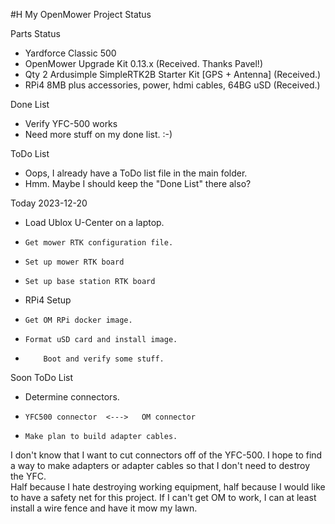 #H My OpenMower Project Status

Parts Status
- Yardforce Classic 500
- OpenMower Upgrade Kit 0.13.x  (Received.  Thanks Pavel!)
- Qty 2  Ardusimple SimpleRTK2B Starter Kit [GPS + Antenna]  (Received.)
- RPi4 8MB plus accessories, power, hdmi cables, 64BG uSD  (Received.)

Done List
- Verify YFC-500 works
- Need more stuff on my done list.  :-)

ToDo List
- Oops, I already have a ToDo list file in the main folder.
- Hmm.  Maybe I should keep the "Done List" there also?

Today 2023-12-20
- Load Ublox U-Center on a laptop.
-     Get mower RTK configuration file.
-     Set up mower RTK board
-     Set up base station RTK board
- RPi4 Setup
-     Get OM RPi docker image.
-     Format uSD card and install image.
-         Boot and verify some stuff.

Soon ToDo List
- Determine connectors.
-     YFC500 connector  <--->   OM connector
-     Make plan to build adapter cables.
I don't know that I want to cut connectors off of the YFC-500.  I hope to find a way to make adapters or adapter cables so that I don't need to destroy the YFC.  
Half because I hate destroying working equipment, half because I would like to have a safety net for this project.  If I can't get OM to work, I can at least install a wire fence and have it mow my lawn.
